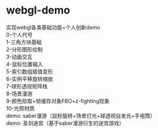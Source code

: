 # webgl-demo
实现webgl各类基础功能+个人创新demo</Br>
0-个人代号</Br>
1-三角方块基础</Br>
2-分形图形绘制</Br>
3-动画交互</Br>
4-鼠标位置输入</Br>
5-索引数组插值变形</Br>
6-实例平移旋转缩放</Br>
7-球形透视矩阵栈</Br>
8-场景漫游</Br>
9-颜色拾取+帧缓存对象FBO+z-fighting现象</Br>
10-光照材质</Br>
demo: saber漫游（鼠标旋转+场景灯光+球透视自发光+手电筒）</Br>
demo: 圣剑迷宫（基于saber漫游衍生的迷宫游戏）
